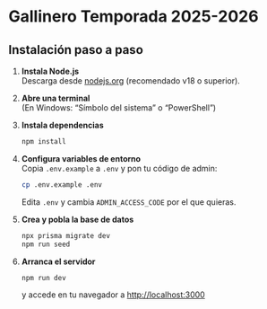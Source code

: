 # Gallinero Temporada 2025-2026

## Instalación paso a paso

1. **Instala Node.js**  
   Descarga desde [nodejs.org](https://nodejs.org/) (recomendado v18 o superior).

2. **Abre una terminal**  
   (En Windows: “Símbolo del sistema” o “PowerShell”)

3. **Instala dependencias**  
   ```bash
   npm install
   ```

4. **Configura variables de entorno**  
   Copia `.env.example` a `.env` y pon tu código de admin:
   ```bash
   cp .env.example .env
   ```
   Edita `.env` y cambia `ADMIN_ACCESS_CODE` por el que quieras.

5. **Crea y pobla la base de datos**  
   ```bash
   npx prisma migrate dev
   npm run seed
   ```

6. **Arranca el servidor**  
   ```bash
   npm run dev
   ```
   y accede en tu navegador a [http://localhost:3000](http://localhost:3000)
